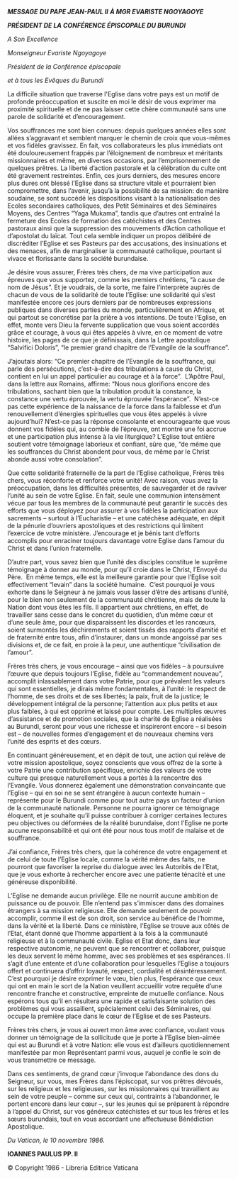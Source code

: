 ***MESSAGE*** ***DU PAPE JEAN-PAUL II*** ***À MGR EVARISTE NGOYAGOYE***

***PRÉSIDENT DE LA CONFÉRENCE ÉPISCOPALE DU BURUNDI***

*A Son Excellence*

*Monseigneur Evariste Ngoyagoye*

*Président de la Conférence épiscopale*

*et à tous les Evêques du Burundi*

La difficile situation que traverse l'Eglise dans votre pays est un motif de profonde préoccupation et suscite en moi le désir de vous exprimer ma proximité spirituelle et de ne pas laisser cette chère communauté sans une parole de solidarité et d’encouragement.

Vos souffrances me sont bien connues: depuis quelques années elles sont allées s’aggravant et semblent marquer le chemin de croix que vous-mêmes et vos fidèles gravissez. En fait, vos collaborateurs les plus immédiats ont été douloureusement frappés par l’éloignement de nombreux et méritants missionnaires et même, en diverses occasions, par l’emprisonnement de quelques prêtres. La liberté d’action pastorale et la célébration du culte ont été gravement restreintes. Enfin, ces jours derniers, des mesures encore plus dures ont blessé l’Eglise dans sa structure vitale et pourraient bien compromettre, dans l’avenir, jusqu’à la possibilité de sa mission: de manière soudaine, se sont succédé les dispositions visant à la nationalisation des Ecoles secondaires catholiques, des Petit Séminaires et des Séminaires Moyens, des Centres “Yaga Mukama”, tandis que d’autres ont entraîné la fermeture des Ecoles de formation des catéchistes et des Centres pastoraux ainsi que la suppression des mouvements d’Action catholique et d’apostolat du laïcat. Tout cela semble indiquer un propos délibéré de discréditer l’Eglise et ses Pasteurs par des accusations, des insinuations et des menaces, afin de marginaliser la communauté catholique, pourtant si vivace et florissante dans la société burundaise.

Je désire vous assurer, Frères très chers, de ma vive participation aux épreuves que vous supportez, comme les premiers chrétiens, “à cause de nom de Jésus”. Et je voudrais, de la sorte, me faire l’interprète auprès de chacun de vous de la solidarité de toute l’Eglise: une solidarité qui s’est manifestée encore ces jours derniers par de nombreuses expressions publiques dans diverses parties du monde, particulièrement en Afrique, et qui partout se concrétise par la prière à vos intentions. De toute l’Eglise, en effet, monte vers Dieu la fervente supplication que vous soient accordés grâce et courage, à vous qui êtes appelés à vivre, en ce moment de votre histoire, les pages de ce que je définissais, dans la Lettre apostolique “Salvifici Doloris”, “le premier grand chapitre de l’Evangile de la souffrance”.

J’ajoutais alors: “Ce premier chapitre de l’Evangile de la souffrance, qui parle des persécutions, c’est-à-dire des tribulations à cause du Christ, contient en lui un appel particulier au courage et à la force”.  L’Apôtre Paul, dans la lettre aux Romains, affirme: “Nous nous glorifions encore des tribulations, sachant bien que la tribulation produit la constance, la constance une vertu éprouvée, la vertu éprouvée l’espérance”.  N’est-ce pas cette expérience de la naissance de la force dans la faiblesse et d’un renouvellement d’énergies spirituelles que vous êtes appelés à vivre aujourd’hui? N’est-ce pas la réponse consolante et encourageante que vous donnent vos fidèles qui, au comble de l’épreuve, ont montré une foi accrue et une participation plus intense à la vie liturgique? L’Eglise tout entière soutient votre témoignage laborieux et confiant, sûre que, “de même que les souffrances du Christ abondent pour vous, de même par le Christ abonde aussi votre consolation”.

Que cette solidarité fraternelle de la part de l’Eglise catholique, Frères très chers, vous réconforte et renforce votre unité! Avec raison, vous avez la préoccupation, dans les difficultés présentes, de sauvegarder et de raviver l’unité au sein de votre Eglise. En fait, seule une communion intensément vécue par tous les membres de la communauté peut garantir le succès des efforts que vous déployez pour assurer à vos fidèles la participation aux sacrements – surtout à l’Eucharistie – et une catéchèse adéquate, en dépit de la pénurie d’ouvriers apostoliques et des restrictions qui limitent l’exercice de votre ministère. J’encourage et je bénis tant d’efforts accomplis pour enraciner toujours davantage votre Eglise dans l’amour du Christ et dans l’union fraternelle.

D’autre part, vous savez bien que l’unité des disciples constitue le suprême témoignage à donner au monde, pour qu’il croie dans le Christ, l’Envoyé du Père.  En même temps, elle est la meilleure garantie pour que l’Eglise soit effectivement “levain” dans la société humaine.  C’est pourquoi je vous exhorte dans le Seigneur à ne jamais vous lasser d’être des artisans d’unité, pour le bien non seulement de la communauté chrétienne, mais de toute la Nation dont vous êtes les fils. Il appartient aux chrétiens, en effet, de travailler sans cesse dans le concret du quotidien, d’un même cœur et d’une seule âme, pour que disparaissent les discordes et les rancœurs, soient surmontés les déchirements et soient tissés des rapports d’amitié et de fraternité entre tous, afin d’instaurer, dans un monde angoissé par ses divisions et, de ce fait, en proie à la peur, une authentique “civilisation de l’amour”.

Frères très chers, je vous encourage – ainsi que vos fidèles – à poursuivre l’œuvre que depuis toujours l’Eglise, fidèle au “commandement nouveau”, accomplit inlassablement dans votre Patrie, pour que prévalent les valeurs qui sont essentielles, je dirais même fondamentales, à l’unité: le respect de l’homme, de ses droits et de ses libertés; la paix, fruit de la justice; le développement intégral de la personne; l’attention aux plus petits et aux plus faibles, à qui est opprimé et laissé pour compte. Les multiples œuvres d’assistance et de promotion sociales, que la charité de Eglise a réalisées au Burundi, seront pour vous une richesse et inspireront encore – si besoin est – de nouvelles formes d’engagement et de nouveaux chemins vers l’unité des esprits et des cœurs.

En continuant généreusement, et en dépit de tout, une action qui relève de votre mission apostolique, soyez conscients que vous offrez de la sorte à votre Patrie une contribution spécifique, enrichie des valeurs de votre culture qui presque naturellement vous a portés à la rencontre des l’Evangile. Vous donnerez également une démonstration convaincante que l’Eglise – qui en soi ne se sent étrangère à aucun contexte humain – représente pour le Burundi comme pour tout autre pays un facteur d’union de la communauté nationale. Personne ne pourra ignorer ce témoignage éloquent, et je souhaite qu’il puisse contribuer à corriger certaines lectures peu objectives ou déformées de la réalité burundaise, dont l’Eglise ne porte aucune responsabilité et qui ont été pour nous tous motif de malaise et de souffrance.

J’ai confiance, Frères très chers, que la cohérence de votre engagement et de celui de toute l’Eglise locale, comme la vérité même des faits, ne pourront que favoriser la reprise du dialogue avec les Autorités de l’Etat, que je vous exhorte à rechercher encore avec une patiente ténacité et une généreuse disponibilité.

L’Eglise ne demande aucun privilège. Elle ne nourrit aucune ambition de puissance ou de pouvoir. Elle n’entend pas s’immiscer dans des domaines étrangers à sa mission religieuse. Elle demande seulement de pouvoir accomplir, comme il est de son droit, son service au bénéfice de l’homme, dans la vérité et la liberté. Dans ce ministère, l’Eglise se trouve aux côtés de l’Etat, étant donné que l’homme appartient à la fois à la communauté religieuse et à la communauté civile. Eglise et Etat donc, dans leur respective autonomie, ne peuvent que se rencontrer et collaborer, puisque les deux servent le même homme, avec ses problèmes et ses espérances. Il s’agit d’une entente et d’une collaboration pour lesquelles l’Eglise a toujours offert et continuera d’offrir loyauté, respect, cordialité et désintéressement. C’est pourquoi je désire exprimer le vœu, bien plus, l’espérance que ceux qui ont en main le sort de la Nation veuillent accueillir votre requête d’une rencontre franche et constructive, empreinte de mutuelle confiance. Nous espérons tous qu’il en résultera une rapide et satisfaisante solution des problèmes qui vous assaillent, spécialement celui des Séminaires, qui occupe la première place dans le cœur de l’Eglise et de ses Pasteurs.

Frères très chers, je vous ai ouvert mon âme avec confiance, voulant vous donner un témoignage de la sollicitude que je porte à l’Eglise bien-aimée qui est au Burundi et à votre Nation: elle vous est d’ailleurs quotidiennement manifestée par mon Représentant parmi vous, auquel je confie le soin de vous transmettre ce message.

Dans ces sentiments, de grand cœur j’invoque l’abondance des dons du Seigneur, sur vous, mes Frères dans l’épiscopat, sur vos prêtres dévoués, sur les religieux et les religieuses, sur les missionnaires qui travaillent au sein de votre peuple – comme sur ceux qui, contraints à l’abandonner, le portent encore dans leur cœur –, sur les jeunes qui se préparent à répondre à l’appel du Christ, sur vos généreux catéchistes et sur tous les frères et les sœurs burundais, tout en vous accordant une affectueuse Bénédiction Apostolique.

*Du Vatican, le 10 novembre 1986.*

**IOANNES PAULUS PP. II**

© Copyright 1986 - Libreria Editrice Vaticana